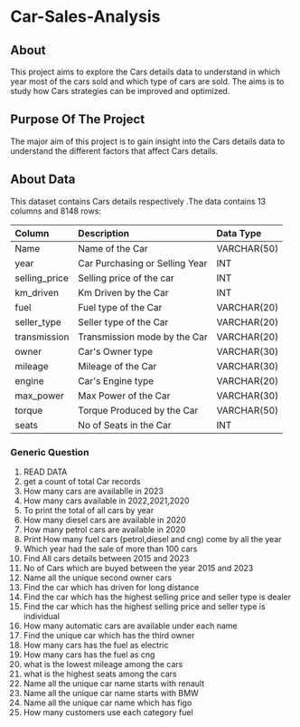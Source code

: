 # Car-Sales-Analysis

## About

This project aims to explore the Cars details data to understand in which year most of the cars sold and which type of cars are sold. The aims is to study how Cars strategies can be improved and optimized.

## Purpose Of The Project

The major aim of this project is to gain insight into the Cars details data to understand the different factors that affect Cars details.

## About Data

This dataset contains Cars details respectively .The data contains 13 columns and 8148 rows:

| Column                  | Description                             | Data Type      |
| :---------------------- | :-------------------------------------- | :------------- |
| Name     | Name of the Car           | VARCHAR(50)  |
| year  |Car Purchasing or Selling Year      | INT   |
| selling_price   | Selling price of the car            | INT   |
| km_driven   |Km Driven by the Car        | INT  |
| fuel             | Fuel type of the Car   | VARCHAR(20)   |
| seller_type           |  Seller type of the Car  |  VARCHAR(20) |
| transmission             | Transmission mode by the Car              | VARCHAR(20) |
| owner       | Car's Owner type   | VARCHAR(30)           |
| mileage        | Mileage of the Car      | VARCHAR(30) |
| engine                  | Car's Engine type | VARCHAR(20)           |
| max_power  | Max Power of the Car | VARCHAR(30)      |
| torque | Torque Produced by the Car | VARCHAR(50)      |
| seats                 |   No of Seats in the Car   | INT    |

### Generic Question

1. READ DATA
2. get a count of total Car records
3. How many cars are availablle in 2023
4. How many cars available in 2022,2021,2020
5. To print the total of all cars by year
6. How many diesel cars are available in 2020
7. How many petrol cars are available in 2020
8. Print How many fuel cars (petrol,diesel and cng) come by all the year
9. Which year had the sale of more than 100 cars
10. Find All cars details between 2015 and 2023
11. No of Cars which are buyed between the year 2015 and 2023
12. Name all the unique second owner cars
13. Find the car which has driven for long distance
14. Find the car which has the highest selling price and seller type is dealer
15. Find the car which has the  highest selling price and seller type is individual
16. How many automatic cars are available under each name
17. Find the unique car which has the third owner
18. How many cars has the fuel as electric
19. How many cars has the fuel as cng
20. what is the lowest mileage among the cars
21. what is the highest seats among the cars
22. Name all the unique car name starts with renault
23. Name all the unique car name starts with BMW
24. Name all the unique car name which has figo
25. How many customers use each category fuel

